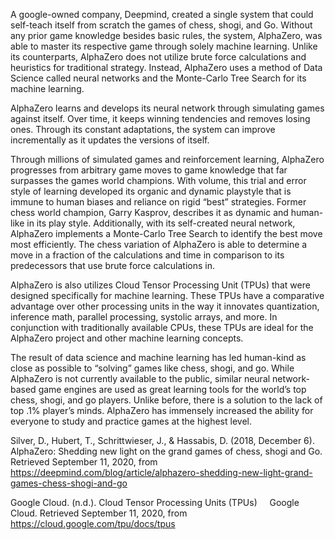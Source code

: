 A google-owned company, Deepmind, created a single system that could self-teach itself from scratch the games of chess, shogi, and Go. Without any prior game knowledge besides basic rules, the system, AlphaZero, was able to master its respective game through solely machine learning. Unlike its counterparts, AlphaZero does not utilize brute force calculations and heuristics for traditional strategy. Instead, AlphaZero uses a method of Data Science called neural networks and the Monte-Carlo Tree Search for its machine learning. 

AlphaZero learns and develops its neural network through simulating games against itself. Over time, it keeps winning tendencies and removes losing ones. Through its constant adaptations, the system can improve incrementally as it updates the versions of itself.  

Through millions of simulated games and reinforcement learning, AlphaZero progresses from arbitrary game moves to game knowledge that far surpasses the games world champions. With volume, this trial and error style of learning developed its organic and dynamic playstyle that is immune to human biases and reliance on rigid “best” strategies. Former chess world champion, Garry Kasprov, describes it as dynamic and human-like in its play style. Additionally, with its self-created neural network, AlphaZero implements a Monte-Carlo Tree Search to identify the best move most efficiently. The chess variation of AlphaZero is able to determine a move in a fraction of the calculations and time in comparison to its predecessors that use brute force calculations in. 

AlphaZero is also utilizes Cloud Tensor Processing Unit (TPUs) that were designed specifically for machine learning.  These TPUs have a comparative advantage over other processing units in the way it innovates quantization, inference math, parallel processing, systolic arrays, and more. In conjunction with traditionally available CPUs, these TPUs are ideal for the AlphaZero project and other machine learning concepts. 

The result of data science and machine learning has led human-kind as close as possible to “solving” games like chess, shogi, and go. While AlphaZero is not currently available to the public, similar neural network-based game engines are used as great learning tools for the world’s top chess, shogi, and go players. Unlike before, there is a solution to the lack of top .1% player’s minds. AlphaZero has immensely increased the ability for everyone to study and practice games at the highest level.	


Silver, D., Hubert, T., Schrittwieser, J., &amp; Hassabis, D. (2018, December 6). AlphaZero: Shedding new light on the grand games of chess, shogi and Go. Retrieved September 11, 2020, from https://deepmind.com/blog/article/alphazero-shedding-new-light-grand-games-chess-shogi-and-go

Google Cloud. (n.d.). Cloud Tensor Processing Units (TPUs) &nbsp; &nbsp; Google Cloud. Retrieved September 11, 2020, from https://cloud.google.com/tpu/docs/tpus
